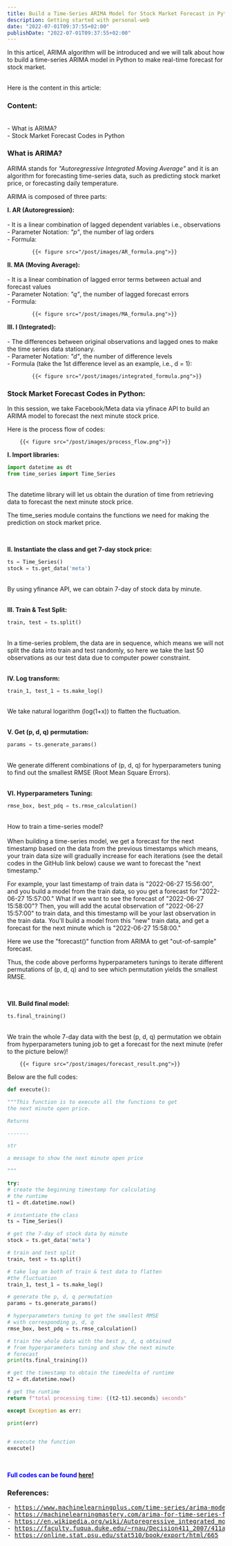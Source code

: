 ```yaml
---
title: Build a Time-Series ARIMA Model for Stock Market Forecast in Python
description: Getting started with personal-web
date: "2022-07-01T09:37:55+02:00"
publishDate: "2022-07-01T09:37:55+02:00"
---
```


In this articel, ARIMA algorithm will be introduced and we will talk about how to build a time-series ARIMA model in Python to make real-time forecast for stock market.

<!--more-->
<br>
Here is the content in this article:

### Content:<br/>
<br>
- What is ARIMA?<br>
- Stock Market Forecast Codes in Python<br>

### What is ARIMA?<br>

ARIMA stands for <font><i>"Autoregressive Integrated Moving Average"</i></font> and it is an algorithm for forecasting time-series data, such as predicting stock market price, or forecasting daily temperature.<br>

ARIMA is composed of three parts:<br>

**I. AR (Autoregression):** <br>
<br>
	- It is a linear combination of lagged dependent variables i.e., observations <br>
	- Parameter Notation: <font><i>"p"</i></font>, the number of lag orders <br>
	- Formula:

            {{< figure src="/post/images/AR_formula.png">}}

**II. MA (Moving Average):**<br>
<br>
	- It is a linear combination of lagged error terms between actual and forecast values<br>
	- Parameter Notation: <font><i>"q"</i></font>, the number of lagged forecast errors<br>
	- Formula:<br>

            {{< figure src="/post/images/MA_formula.png">}}

**III. I (Integrated):**<br>
<br>
	- The differences between original observations and lagged ones to make the time series data stationary.<br>
	- Parameter Notation: <font><i>"d"</i></font>, the number of difference levels <br>
	- Formula (take the 1st difference level as an example, i.e., d = 1):<br>

            {{< figure src="/post/images/integrated_formula.png">}}


### Stock Market Forecast Codes in Python:<br>

In this session, we take Facebook/Meta data via yfinace API to build an ARIMA model to forecast the next minute stock price.<br>

Here is the process flow of codes:

        {{< figure src="/post/images/process_flow.png">}}

**I. Import libraries:**<br>

```py
import datetime as dt
from time_series import Time_Series
```
<br>
The datetime library will let us obtain the duration of time from retrieving data to forecast the next minute stock price.<br>

The time_series module contains the functions we need for making the prediction on stock market price.<br>

<br>

**II. Instantiate the class and get 7-day stock price:**<br>

```py
ts = Time_Series()
stock = ts.get_data('meta')
```
<br>
By using yfinance API, we can obtain 7-day of stock data by minute.<br>

<br>

**III. Train & Test Split:**<br>

```py
train, test = ts.split()
```
<br>
In a time-series problem, the data are in sequence, which means we will not split the data into train and test randomly, so here we take the last 50 observations as our test data due to computer power constraint.<br>

<br>

**IV. Log transform:**<br>

```py
train_1, test_1 = ts.make_log()
```
<br>
We take natural logarithm (log(1+x)) to flatten the fluctuation.<br>

<br>

**V. Get (p, d, q) permutation:**<br>

```py
params = ts.generate_params()
```
<br>
We generate different combinations of (p, d, q) for hyperparameters tuning to find out the smallest RMSE (Root Mean Square Errors).<br>

<br>

**VI. Hyperparameters Tuning:**<br>

```py
rmse_box, best_pdq = ts.rmse_calculation()
```
<br>
How to train a time-series model?<br>
<br>
When building a time-series model, we get a forecast for the next timestamp based on the data from the previous timestamps which means, your train data size will gradually increase for each iterations (see the detail codes in the GitHub link below) cause we want to forecast the "next timestamp." <br>

For example, your last timestamp of train data is "2022-06-27 15:56:00", and you build a model from the train data, so you get a forecast for "2022-06-27 15:57:00."  What if we want to see the forecast of "2022-06-27 15:58:00"?
Then, you will add the acutal observation of "2022-06-27 15:57:00" to train data, and this timestamp will be your last observation in the train data.  You'll build a model from this "new" train data, and get a forecast for the next minute which is "2022-06-27 15:58:00."<br>

Here we use the "forecast()" function from ARIMA to get "out-of-sample" forecast.<br>

Thus, the code above performs hyperparameters tunings to iterate different permutations of (p, d, q) and to see which permutation yields the smallest RMSE.<br>

<br>

**VII. Build final model:**<br>

```python
ts.final_training()
```
<br>
We train the whole 7-day data with the best (p, d, q) permutation we obtain from hyperparameters tuning job to get a forecast for the next minute (refer to the picture below)!

        {{< figure src="/post/images/forecast_result.png">}}

Below are the full codes:<br>

```py
def execute():

"""This function is to execute all the functions to get 
the next minute open price.

Returns

-------

str

a message to show the next minute open price

"""

try:
# create the beginning timestamp for calculating 
# the runtime
t1 = dt.datetime.now()

# instantiate the class
ts = Time_Series()

# get the 7-day of stock data by minute
stock = ts.get_data('meta')

# train and test split
train, test = ts.split()

# take log on both of train & test data to flatten 
#the fluctuation
train_1, test_1 = ts.make_log()

# generate the p, d, q permutation
params = ts.generate_params()

# hyperparameters tuning to get the smallest RMSE 
# with corresponding p, d, q
rmse_box, best_pdq = ts.rmse_calculation()

# train the whole data with the best p, d, q obtained 
# from hyperparameters tuning and show the next minute 
# forecast
print(ts.final_training())

# get the timestamp to obtain the timedelta of runtime
t2 = dt.datetime.now()

# get the runtime
return f"total processing time: {(t2-t1).seconds} seconds"

except Exception as err:

print(err)

  
# execute the function
execute()
```
<br>

<font color = "blue"><b>Full codes can be found
<a href="https://github.com/bellepmshen/time_series_real_time_forecast">here!</a><br></b></font>

### References: 

<pre>
- <a href="https://www.machinelearningplus.com/time-series/arima-model-time-series-forecasting-python/">https://www.machinelearningplus.com/time-series/arima-model-time-series-forecasting-python/</a>
- <a href="https://machinelearningmastery.com/arima-for-time-series-forecasting-with-python/#:~:text=ARIMA%20is%20an%20acronym%20that,structures%20in%20time%20series%20data.">https://machinelearningmastery.com/arima-for-time-series-forecasting-with-python#:~:text=ARIMA%20is%20an%20acronym%20that,structures%20in%20time%20series%20data.</a>
- <a href="https://en.wikipedia.org/wiki/Autoregressive_integrated_moving_average">https://en.wikipedia.org/wiki/Autoregressive_integrated_moving_average</a>
- <a href="https://faculty.fuqua.duke.edu/~rnau/Decision411_2007/411arim.htm">https://faculty.fuqua.duke.edu/~rnau/Decision411_2007/411arim.htm</a>
- <a href="https://online.stat.psu.edu/stat510/book/export/html/665">https://online.stat.psu.edu/stat510/book/export/html/665</a>
</pre>


